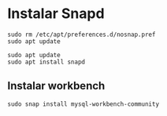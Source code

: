 # Instalar Snapd  

```
sudo rm /etc/apt/preferences.d/nosnap.pref
sudo apt update
```

```
sudo apt update
sudo apt install snapd
```

## Instalar workbench

```
sudo snap install mysql-workbench-community
```


